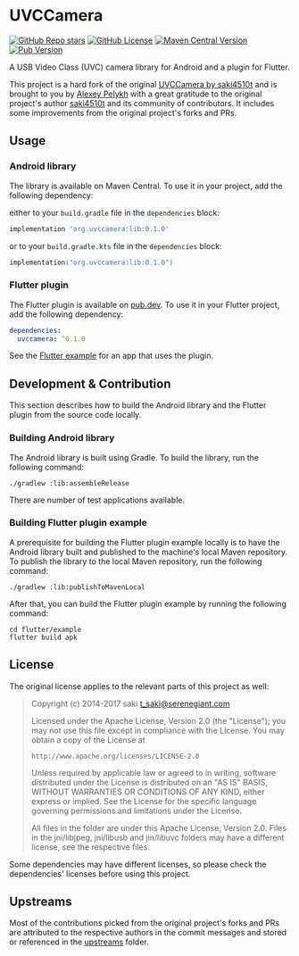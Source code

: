 # UVCCamera

[![GitHub Repo stars](https://img.shields.io/github/stars/alexey-pelykh/UVCCamera?style=flat&logo=github)](https://github.com/alexey-pelykh/UVCCamera)
[![GitHub License](https://img.shields.io/github/license/alexey-pelykh/UVCCamera)](./LICENSE.md)
[![Maven Central Version](https://img.shields.io/maven-central/v/org.uvccamera/lib)](https://mvnrepository.com/artifact/org.uvccamera/lib)
[![Pub Version](https://img.shields.io/pub/v/uvccamera)](https://pub.dev/packages/uvccamera)

A USB Video Class (UVC) camera library for Android and a plugin for Flutter.

This project is a hard fork of the original [UVCCamera by saki4510t](https://github.com/saki4510t/UVCCamera) and is
brought to you by [Alexey Pelykh](https://alexey-pelykh.com) with a great gratitude to the original project's
author [saki4510t](https://github.com/saki4510t/) and its community of contributors. It includes some improvements from
the original project's forks and PRs.

## Usage

### Android library

The library is available on Maven Central. To use it in your project, add the following dependency:

either to your `build.gradle` file in the `dependencies` block:

```groovy
implementation 'org.uvccamera:lib:0.1.0'
```

or to your `build.gradle.kts` file in the `dependencies` block:

```kotlin
implementation("org.uvccamera:lib:0.1.0")
```

### Flutter plugin

The Flutter plugin is available on [pub.dev](https://pub.dev/packages/uvccamera). To use it in your Flutter project, add
the following dependency:

```yaml
dependencies:
  uvccamera: ^0.1.0
```

See the [Flutter example](https://pub.dev/packages/uvccamera/example) for an app that uses the plugin.

## Development & Contribution

This section describes how to build the Android library and the Flutter plugin from the source code locally.

### Building Android library

The Android library is built using Gradle. To build the library, run the following command:

```shell
./gradlew :lib:assembleRelease
```

There are number of test applications available.

### Building Flutter plugin example

A prerequisite for building the Flutter plugin example locally is to have the Android library built and published to the
machine's local Maven repository. To publish the library to the local Maven repository, run the following command:

```shell
./gradlew :lib:publishToMavenLocal
```

After that, you can build the Flutter plugin example by running the following command:

```shell
cd flutter/example
flutter build apk
```

## License

The original license applies to the relevant parts of this project as well:

> Copyright (c) 2014-2017 saki t_saki@serenegiant.com
>
> Licensed under the Apache License, Version 2.0 (the "License");
> you may not use this file except in compliance with the License.
> You may obtain a copy of the License at
>
>     http://www.apache.org/licenses/LICENSE-2.0
>
> Unless required by applicable law or agreed to in writing, software
> distributed under the License is distributed on an "AS IS" BASIS,
> WITHOUT WARRANTIES OR CONDITIONS OF ANY KIND, either express or implied.
> See the License for the specific language governing permissions and
> limitations under the License.
>
> All files in the folder are under this Apache License, Version 2.0.
> Files in the jni/libjpeg, jni/libusb and jin/libuvc folders may have a different license,
> see the respective files.

Some dependencies may have different licenses, so please check the dependencies' licenses before using this project.

## Upstreams

Most of the contributions picked from the original project's forks and PRs are attributed to the respective authors in
the commit messages and stored or referenced in the [upstreams](./upstreams) folder.
